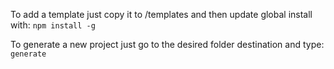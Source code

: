 To add a template just copy it to /templates and then update global install with:
`npm install -g` 

To generate a new project just go to the desired folder destination and type:
`generate`

